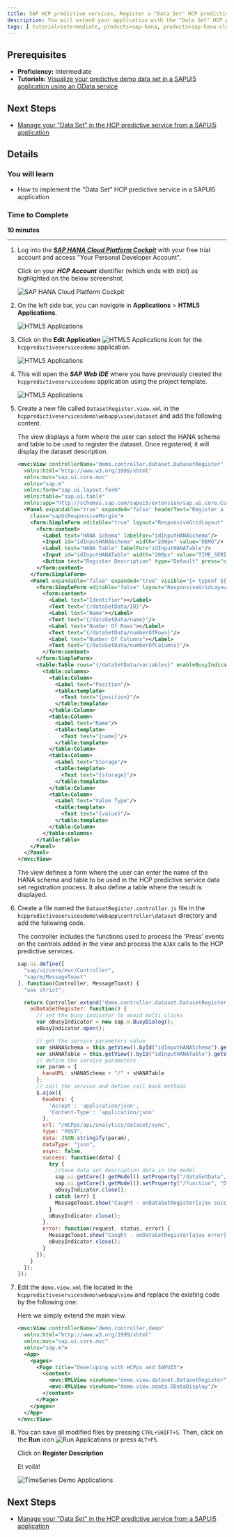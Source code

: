 ```yaml
---
title: SAP HCP predictive services, Register a "Data Set" HCP predictive service from a SAPUI5 application
description: You will extend your application with the "Data Set" HCP predictive service
tags: [ tutorial>intermediate, products>sap-hana, products>sap-hana-cloud-platform, topic>sapui5 ]
---
```


## Prerequisites
  - **Proficiency:** Intermediate
  - **Tutorials:** [Visualize your predictive demo data set in a SAPUI5 application using an  OData service](http://www.sap.com/developer/tutorials/hcpps-sapui5-odata.html)

## Next Steps
  - [Manage your "Data Set" in the HCP predictive service from a SAPUI5 application](http://www.sap.com/developer/tutorials/hcpps-sapui5-ps-dataset-manage.html)

## Details
### You will learn
  - How to implement the  "Data Set" HCP predictive service in a SAPUI5 application

### Time to Complete
  **10 minutes**

---

1. Log into the [***SAP HANA Cloud Platform Cockpit***](http://account.hanatrial.ondemand.com/cockpit) with your free trial account and access "Your Personal Developer Account".

    Click on your ***HCP Account*** identifier (which ends with *trial*) as highlighted on the below screenshot.

    ![SAP HANA Cloud Platform Cockpit](1.png)

1. On the left side bar, you can navigate in **Applications** > **HTML5 Applications**.

    ![HTML5 Applications](2.png)

1. Click on the **Edit Application** ![HTML5 Applications](3-1.png) icon for the `hcppredictiveservicesdemo` application.

    ![HTML5 Applications](3.png)

1. This will open the ***SAP Web IDE*** where you have previously created the `hcppredictiveservicesdemo` application using the project template.

    ![HTML5 Applications](4.png)

1. Create a new file called `DatasetRegister.view.xml` in the `hcppredictiveservicesdemo\webapp\view\dataset` and add the following content.

    The view displays a form where the user can select the HANA schema and table to be used to register the dataset.
    Once registered, it will display the dataset description.

    ```xml
    <mvc:View controllerName="demo.controller.dataset.DatasetRegister"
      xmlns:html="http://www.w3.org/1999/xhtml"
      xmlns:mvc="sap.ui.core.mvc"
      xmlns="sap.m"
      xmlns:form="sap.ui.layout.form"
      xmlns:table="sap.ui.table"
      xmlns:app="http://schemas.sap.com/sapui5/extension/sap.ui.core.CustomData/1">
      <Panel expandable="true" expanded="false" headerText="Register a Data Set in the HCP predictive services" width="auto"
        class="sapUiResponsiveMargin">
        <form:SimpleForm editable="true" layout="ResponsiveGridLayout" class="editableForm">
          <form:content>
            <Label text="HANA Schema" labelFor="idInputHANASchema"/>
            <Input id="idInputHANASchema" width="200px" value="DEMO"/>
            <Label text="HANA Table" labelFor="idInputHANATable"/>
            <Input id="idInputHANATable" width="200px" value="TIME_SERIES"/>
            <Button text="Register Description" type="Default" press="onDataSetRegister"/>
          </form:content>
        </form:SimpleForm>
        <Panel expandable="false" expanded="true" visible="{= typeof ${/dataSetData} !== 'undefined' &amp;&amp; ${/function} === 'DatasetRegister'}">
          <form:SimpleForm editable="false" layout="ResponsiveGridLayout" class="editableForm">
            <form:content>
              <Label text="Identifier"></Label>
              <Text text="{/dataSetData/ID}"/>
              <Label text="Name"></Label>
              <Text text="{/dataSetData/name}"/>
              <Label text="Number Of Rows"></Label>
              <Text text="{/dataSetData/numberOfRows}"/>
              <Label text="Number Of Columns"></Label>
              <Text text="{/dataSetData/numberOfColumns}"/>
            </form:content>
          </form:SimpleForm>
          <table:Table rows="{/dataSetData/variables}" enableBusyIndicator="true" selectionMode="Single" visibleRowCount="5" width="100%">
            <table:columns>
              <table:Column>
                <Label text="Position"/>
                <table:template>
                  <Text text="{position}"/>
                </table:template>
              </table:Column>
              <table:Column>
                <Label text="Name"/>
                <table:template>
                  <Text text="{name}"/>
                </table:template>
              </table:Column>
              <table:Column>
                <Label text="Storage"/>
                <table:template>
                  <Text text="{storage}"/>
                </table:template>
              </table:Column>
              <table:Column>
                <Label text="Value Type"/>
                <table:template>
                  <Text text="{value}"/>
                </table:template>
              </table:Column>
            </table:columns>
          </table:Table>
        </Panel>
      </Panel>
    </mvc:View>
    ```

    The view defines a form where the user can enter the name of the HANA schema and table to be used in the HCP predictive service data set registration process. It also define a table where the result is displayed.

1. Create a file named the `DatasetRegister.controller.js` file in the `hcppredictiveservicesdemo\webapp\controller\dataset` directory and add the following code.

    The controller includes the functions used to process the 'Press' events on the controls added in the view and process the `AJAX` calls to the HCP predictive services.

    ```javascript
    sap.ui.define([
      "sap/ui/core/mvc/Controller",
      "sap/m/MessageToast"
    ], function(Controller, MessageToast) {
      "use strict";

      return Controller.extend("demo.controller.dataset.DatasetRegister", {
        onDataSetRegister: function() {
          // set the busy indicator to avoid multi clicks
          var oBusyIndicator = new sap.m.BusyDialog();
          oBusyIndicator.open();

          // get the service parameters value
          var sHANASchema = this.getView().byId("idInputHANASchema").getValue();
          var sHANATable = this.getView().byId("idInputHANATable").getValue();
          // define the service parameters
          var param = {
            hanaURL: sHANASchema + "/" + sHANATable
          };
          // call the service and define call back methods
          $.ajax({
            headers: {
              'Accept': 'application/json',
              'Content-Type': 'application/json'
            },
            url: "/HCPps/api/analytics/dataset/sync",
            type: "POST",
            data: JSON.stringify(param),
            dataType: "json",
            async: false,
            success: function(data) {
              try {
                //Save data set description data in the model
                sap.ui.getCore().getModel().setProperty("/dataSetData", data);
                sap.ui.getCore().getModel().setProperty("/function", "DatasetRegister");
                oBusyIndicator.close();
              } catch (err) {
                MessageToast.show("Caught - onDataSetRegister[ajax success] :" + err.message);
              }
              oBusyIndicator.close();
            },
            error: function(request, status, error) {
              MessageToast.show("Caught - onDataSetRegister[ajax error] :" + request.responseText);
              oBusyIndicator.close();
            }
          });
        }
      });
    });
    ```

1. Edit the `demo.view.xml` file located in the `hcppredictiveservicesdemo\webapp\view` and replace the existing code by the following one:

    Here we simply extend the main view.

    ```xml
    <mvc:View controllerName="demo.controller.demo"
      xmlns:html="http://www.w3.org/1999/xhtml"
      xmlns:mvc="sap.ui.core.mvc"
      xmlns="sap.m">
      <App>
        <pages>
          <Page title="Developing with HCPps and SAPUI5">
            <content>
              <mvc:XMLView viewName="demo.view.dataset.DatasetRegister"/>
              <mvc:XMLView viewName="demo.view.odata.ODataDisplay"/>
            </content>
          </Page>
        </pages>
      </App>
    </mvc:View>
    ```

1. You can save all modified files by pressing `CTRL+SHIFT+S`. Then, click on the **Run** icon ![Run Applications](0-run.png) or press `ALT+F5`.

    Click on **Register Description**

    Et voilà!

    ![TimeSeries Demo Applications](8.png)

## Next Steps
  - [Manage your "Data Set" in the HCP predictive service from a SAPUI5 application](http://www.sap.com/developer/tutorials/hcpps-sapui5-ps-dataset-manage.html)
